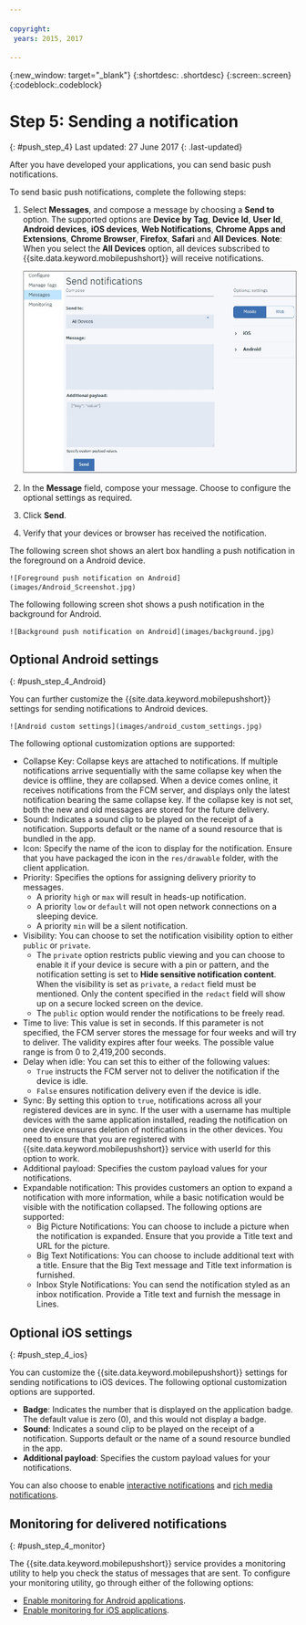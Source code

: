 ```yaml
---

copyright:
 years: 2015, 2017

---
```


{:new_window: target="_blank"}
{:shortdesc: .shortdesc}
{:screen:.screen}
{:codeblock:.codeblock}

# Step 5: Sending a notification
{: #push_step_4}
Last updated: 27 June 2017
{: .last-updated}


After you have developed your applications, you can send basic push notifications.

To send basic push notifications, complete the following steps:

1. Select **Messages**, and compose a message by choosing a **Send to** option. The supported options are **Device by Tag**, **Device Id**, **User Id**, **Android devices**, **iOS devices**, **Web Notifications**, **Chrome Apps and Extensions**, **Chrome Browser**, **Firefox**, **Safari** and **All Devices**.
**Note**: When you select the **All Devices** option, all devices subscribed to {{site.data.keyword.mobilepushshort}} will receive notifications.
	
    ![Notifications screen](images/tag_notification.jpg)

2. In the **Message** field, compose your message. Choose to configure the optional settings as required.
3. Click **Send**.
3. Verify that your devices or browser has received the notification.

The following screen shot shows an alert box handling a push notification in the foreground on a Android device.
    
    ![Foreground push notification on Android](images/Android_Screenshot.jpg)

The following following screen shot shows a push notification in the background for Android.

    ![Background push notification on Android](images/background.jpg)

## Optional Android settings 
{: #push_step_4_Android}

You can further customize the {{site.data.keyword.mobilepushshort}} settings for sending notifications to Android devices. 

    ![Android custom settings](images/android_custom_settings.jpg)

The following optional customization options are supported:

- Collapse Key:  Collapse keys are attached to notifications. If multiple notifications arrive sequentially with the same collapse key when the device is offline, they are collapsed. When a device comes online, it receives notifications from the FCM server, and displays only the latest notification bearing the same collapse key. If the collapse key is not set, both the new and old messages are stored for the future delivery.
- Sound: Indicates a sound clip to be played on the receipt of a notification. Supports default or the name of a sound resource that is	 bundled in the app.
- Icon: Specify the name of the icon to display for the notification. Ensure that you have packaged the icon in the `res/drawable` folder, with the client application.
- Priority: Specifies the options for assigning delivery priority to messages. 
	- A priority `high` or `max` will result in heads-up notification.
	- A priority `low` or `default` will not open network connections on a sleeping device. 
	- A priority `min` will be a silent notification.
- Visibility: You can choose to set the notification visibility option to either `public` or `private`. 
	- The `private` option restricts public viewing and you can choose to enable it if your device is secure with a pin or pattern, and the notification setting is set to **Hide sensitive notification content**. When the visibility is set as `private`, a `redact` field must be mentioned. Only the content specified in the `redact` field will show up on a secure locked screen on the device. 
	- The `public` option would render the notifications to be freely read.
- Time to live: This value is set in seconds. If this parameter is not specified, the FCM server stores the message for four weeks and will try to deliver. The validity expires after four weeks. The possible value range is from 0 to 2,419,200 seconds.
- Delay when idle: You can set this to either of the following values:
	- `True` instructs the FCM server not to deliver the notification if the device is idle. 
	- `False` ensures notification delivery even if the device is idle.
- Sync: By setting this option to `true`, notifications across all your registered devices are in sync. If the user with a username has multiple devices with the same application installed, reading the notification on one device ensures deletion of notifications in the other devices. You need to ensure that you are registered with {{site.data.keyword.mobilepushshort}} service with userId for this option to work.
- Additional payload: Specifies the custom payload values for your notifications.
- Expandable notification: This provides customers an option to expand a notification with more information, while a basic notification would be visible with the notification collapsed. The following options are supported:
	- Big Picture Notifications: You can choose to include a picture when the notification is expanded. Ensure that you provide a Title text and URL for the picture.
	- Big Text Notifications: You can choose to include additional text with a title. Ensure that the Big Text message and Title text information is furnished.
	- Inbox Style Notifications: You can send the notification styled as an inbox notification. Provide a Title text and furnish the message in Lines.	 

## Optional iOS settings 
{: #push_step_4_ios}

You can customize the {{site.data.keyword.mobilepushshort}} settings for sending notifications to iOS devices. The following optional customization options are supported.

- **Badge**:  Indicates the number that is displayed on the application badge. The default value is zero (0), and this would not display a badge. 
- **Sound**: Indicates a sound clip to be played on the receipt of a notification. Supports default or the name of a sound resource bundled in the app.
- **Additional payload**: Specifies the custom payload values for your notifications.

You can also choose to enable [interactive notifications](https://github.com/ibm-bluemix-mobile-services/bms-clientsdk-swift-push/tree/Doc#interactive-notifications) and [rich media notifications](https://github.com/ibm-bluemix-mobile-services/bms-clientsdk-swift-push/tree/Doc#enabling-rich-media-notifications).

## Monitoring for delivered notifications 
{: #push_step_4_monitor}

The {{site.data.keyword.mobilepushshort}} service provides a monitoring utility to help you check the status of messages that are sent. To configure your monitoring utility, go through either of the following options:

- [Enable monitoring for Android applications](https://github.com/ibm-bluemix-mobile-services/bms-clientsdk-android-push/tree/Doc#monitoring).
- [Enable monitoring for iOS applications](https://github.com/ibm-bluemix-mobile-services/bms-clientsdk-swift-push/tree/Doc#enable-monitoring).
